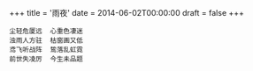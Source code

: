 +++
title = '雨夜'
date = 2014-06-02T00:00:00
draft = false
+++

```text
尘轻危厦远  心重色凄迷
浊雨人方驻  枯窗画又低
鸢飞听战阵  鸷落乱虹霓
前世失凌厉  今生未品题
```
